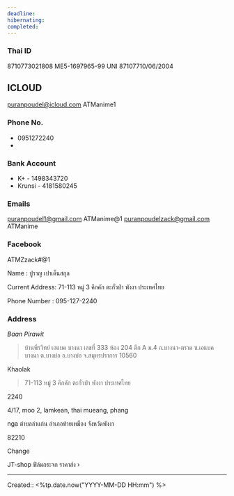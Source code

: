 ```yaml
---
deadline: 
hibernating: 
completed:
---
```

### Thai ID 
8710773021808
ME5-1697965-99
UNI
87107710/06/2004


## ICLOUD
puranpoudel@icloud.com
ATManime1

### Phone No.
- 0951272240
- 
### Bank Account
- K+ - 1498343720
- Krunsi - 4181580245
### Emails
puranpoudel1@gmail.com
ATManime@1
puranpoudelzack@gmail.com
ATManime

### Facebook
ATMZzack#@1

Name : ปูราญ เปาเด็นสกุล  

Current Address: 71-113 หมู่ 3 คึกคัก ตะกั่วป่า พังงา ประเทศไทย

Phone Number : 095-127-2240


### Address
*Baan Pirawit*
> บ้านพีรวิทย์ เอแบค บางนา เลขที่ 333 ห้อง 204 ตึก A ม.4 ถ.บางนา-ตราด ซ.เอแบคบางนา ต.บางบ่อ อ.บางบ่อ จ.สมุทรปราการ 10560

Khaolak
>  71-113 หมู่ 3 คึกคัก ตะกั่วป่า พังงา ประเทศไทย

2240

4/17, moo 2, lamkean, thai mueang, phang

nga ตำบลลำแก่น อำเภอท้ายเหมือง จังหวัดพังงา

82210

Change

JT-shop ฟิล์มกระจก ราคาส่ง ›




___
Created:: <%tp.date.now("YYYY-MM-DD HH:mm") %>